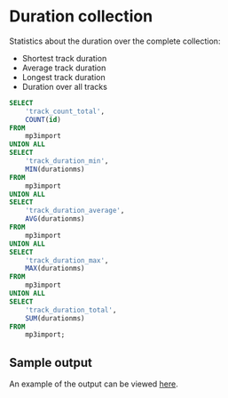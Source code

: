 # Duration collection

Statistics about the duration over the complete collection:

- Shortest track duration
- Average track duration
- Longest track duration
- Duration over all tracks

```sql
SELECT
    'track_count_total',
    COUNT(id)
FROM
    mp3import
UNION ALL
SELECT
    'track_duration_min',
    MIN(durationms)
FROM
    mp3import
UNION ALL
SELECT
    'track_duration_average',
    AVG(durationms)
FROM
    mp3import
UNION ALL
SELECT
    'track_duration_max',
    MAX(durationms)
FROM
    mp3import
UNION ALL
SELECT
    'track_duration_total',
    SUM(durationms)
FROM
    mp3import;
```

## Sample output

An example of the output can be viewed [here][app_statistic].

[app_statistic]: ./../../sample/Collection%20durations.html
